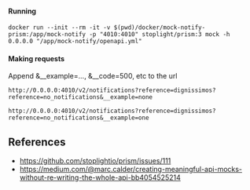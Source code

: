 #### Running

    docker run --init --rm -it -v $(pwd)/docker/mock-notify-prism:/app/mock-notify -p "4010:4010" stoplight/prism:3 mock -h 0.0.0.0 "/app/mock-notify/openapi.yml"
    
#### Making requests

Append &__example=..., &__code=500, etc to the url


    http://0.0.0.0:4010/v2/notifications?reference=dignissimos?reference=no_notifications&__example=none
    
    http://0.0.0.0:4010/v2/notifications?reference=dignissimos?reference=no_notifications&__example=one
    
## References

- https://github.com/stoplightio/prism/issues/111
- https://medium.com/@marc.calder/creating-meaningful-api-mocks-without-re-writing-the-whole-api-bb4054525214
